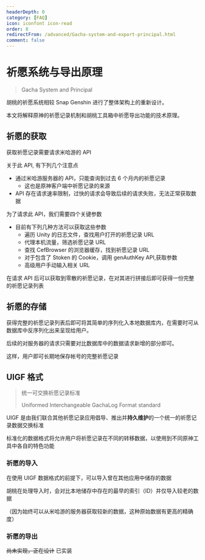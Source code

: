 ```yaml
---
headerDepth: 0
category: [FAQ]
icon: iconfont icon-read
order: 8
redirectFrom: /advanced/Gacha-system-and-export-principal.html
comment: false
---
```


# 祈愿系统与导出原理

> Gacha System and Principal

胡桃的祈愿系统相较 Snap Genshin 进行了整体架构上的重新设计。

本文将解释原神的祈愿记录机制和胡桃工具箱中祈愿导出功能的技术原理。

## 祈愿的获取

获取祈愿记录需要请求米哈游的 API

关于此 API, 有下列几个注意点

- 通过米哈游服务器的 API，只能查询到过去 6 个月内的祈愿记录
  - 这也是原神客户端中祈愿记录的来源
- API 存在请求速率限制，过快的请求会导致后续的请求失败，无法正常获取数据

为了请求此 API，我们需要四个关键参数

- 目前有下列几种方法可以获取这些参数
  - 遍历 Unity 的日志文件，查找用户打开的祈愿记录 URL
  - 代理本机流量，筛选祈愿记录 URL
  - 查找 CefBrowser 的浏览器缓存，找到祈愿记录 URL
  - 对于包含了 Stoken 的 Cookie，调用 genAuthKey API,获取参数
  - 高级用户手动输入相关 URL

在请求 API 后可以获取到零散的祈愿记录，在对其进行拼接后即可获得一份完整的祈愿记录列表

## 祈愿的存储

获得完整的祈愿记录列表后即可将其简单的序列化入本地数据库内，在需要时可从数据库中反序列化出来呈现给用户。

后续的对服务器的请求只需要对比数据库中的数据请求新增的部分即可。

这样，用户即可长期地保存帐号的完整祈愿记录

## UIGF 格式

> 统一可交换祈愿记录标准
>
> Uniformed Interchangeable GachaLog Format standard

UIGF 是由我们联合其他祈愿记录应用倡导、推出并**持久维护**的一个统一的祈愿记录数据交换标准

标准化的数据格式将允许用户将祈愿记录在不同的转移数据，以使用到不同原神工具中各自的特色功能

### 祈愿的导入

在使用 UIGF 数据格式的前提下，可以导入曾在其他应用中储存的数据

胡桃在处理导入时，会对比本地储存中存在的最早的索引（ID）并仅导入较老的数据

（因为始终可以从米哈游的服务器获取较新的数据，这种原始数据有更高的精确度）

### 祈愿的导出

~~尚未实现，正在设计~~
已实装
